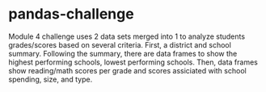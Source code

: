 # pandas-challenge
Module 4 challenge uses 2 data sets merged into 1 to analyze students grades/scores based on several criteria. 
First, a district and school summary. 
Following the summary,  there are data frames to show the highest performing schools, lowest performing schools. 
Then, data frames show reading/math scores per grade and scores assiciated with school spending, size, and type. 
